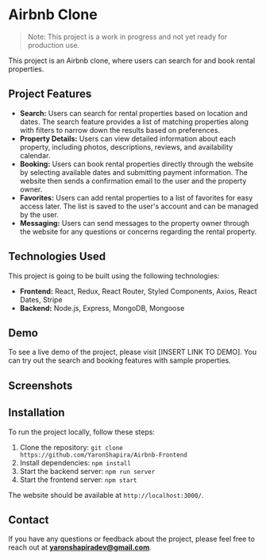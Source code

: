 # Airbnb Clone

> Note: This project is a work in progress and not yet ready for production use.

This project is an Airbnb clone, where users can search for and book rental properties.

## Project Features

-   **Search:** Users can search for rental properties based on location and dates. The search feature provides a list of matching properties along with filters to narrow down the results based on preferences.
-   **Property Details:** Users can view detailed information about each property, including photos, descriptions, reviews, and availability calendar.
-   **Booking:** Users can book rental properties directly through the website by selecting available dates and submitting payment information. The website then sends a confirmation email to the user and the property owner.
-   **Favorites:** Users can add rental properties to a list of favorites for easy access later. The list is saved to the user's account and can be managed by the user.
-   **Messaging:** Users can send messages to the property owner through the website for any questions or concerns regarding the rental property.

## Technologies Used

This project is going to be built using the following technologies:

-   **Frontend:** React, Redux, React Router, Styled Components, Axios, React Dates, Stripe
-   **Backend:** Node.js, Express, MongoDB, Mongoose

## Demo

To see a live demo of the project, please visit [INSERT LINK TO DEMO]. You can try out the search and booking features with sample properties.

## Screenshots

## Installation

To run the project locally, follow these steps:

1. Clone the repository: `git clone https://github.com/YaronShapira/Airbnb-Frontend`
2. Install dependencies: `npm install`
3. Start the backend server: `npm run server`
4. Start the frontend server: `npm start`

The website should be available at `http://localhost:3000/`.

## Contact

If you have any questions or feedback about the project, please feel free to reach out at **yaronshapiradev@gmail.com**.
